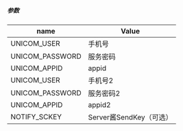 #  
##### 参数  
| name | Value |  
| --- | --- |  
| UNICOM_USER | 手机号 |  
| UNICOM_PASSWORD | 服务密码 |  
| UNICOM_APPID | appid |  
| UNICOM_USER | 手机号2 |  
| UNICOM_PASSWORD | 服务密码2 |  
| UNICOM_APPID | appid2 |  
| NOTIFY_SCKEY | Server酱SendKey（可选） |
